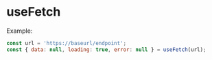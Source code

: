 # useFetch

Example:

```js
const url = 'https://baseurl/endpoint';
const { data: null, loading: true, error: null } = useFetch(url);
```
